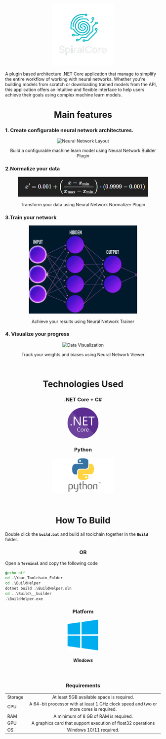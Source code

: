 <div align="center">
  <img src="doc/img/spiral_core_logoo_no_background.png" width="200" alt="Logo" />
</div>

<p>
    A plugin based architecture .NET Core application that manage to simplify the entire workflow of working with neural networks. Whether you're building models from scratch or downloading trained models from the API, this application offers an intuitive and flexible interface to help users achieve their goals using complex machine learn models. 
</p>

<h1 align = "center">Main features</h1>
<h3>1. Create configurable neural network architectures.</h3>
<p align="center">
  <img src="doc/img/neural_network_layout.gif" width="500" alt="Neural Network Layout" />
</p>
<p align="center">Build a configurable machine learn model using Neural Network Builder Plugin</p>

<h3>2.Normalize your data</h3>
<p align = "center">
    <img src ="doc/img/normalization_formula.png" alt="Normalization Formula"/>
</p>
<p align = "center">Transform your data using Neural Network Normalizer Plugin</p>

<h3>3.Train your network</h3>
<p align = "center">
    <img src="doc/img/neural_network_structure.gif" width="350" alt="Neural Network Structure" />
</p>
<p align = "center">Achieve your results using Neural Network Trainer</p>

<h3>4. Visualize your progress</h3>
<p align = "center">
    <img src="doc/img/data_visualization.gif" width="400" alt="Data Visualization">
</p>
<p align="center">Track your weights and biases using Neural Network Viewer</p>
<br>
<h1 align = "center">Technologies Used</h1>

<h3 align = "center">.NET Core + C#</h3>
<p align="center">
  <img src="doc/img/dotnet_core_logo.png" width="100" alt="dotnet logo"/>
</p>
<h3 align = "center">Python</h3>
<p align="center">
  <img src="doc/img/python_logo.png" width="200" alt="python logo"/>
</p>
<br>
<h1 align="center">How To Build</h1>

<p align="center">

  Double click the **`build.bat`** and build all toolchain together in the **`Build`** folder.
</p>

<h3 align = "center">OR</h3>

Open a **`Terminal`** and copy the following code

```bat
@echo off
cd .\Your_Toolchain_Folder
cd .\BuildHelper
dotnet build .\BuildHelper.sln
cd ..\Build\__builder
.\BuildHelper.exe
```

<h3 align = "center">Platform</h3>
<p align = "center">
  <img src="doc/img/win_logo.png" width="100" alt="windows logo">
</p>
<h5 align="center">Windows</h5>
<br>
<h3 align = "center">Requirements</h3>

|||
|:----------------|:----------:|
| Storage | At least 5GB available space is required.   |
| CPU |  A 64-bit processor with at least 1 GHz clock speed and two or more cores is required. |
| RAM |  A minimum of 8 GB of RAM is required. |
| GPU | A graphics card that support execution of float32 operations|
| OS | Windows 10/11 required. |


